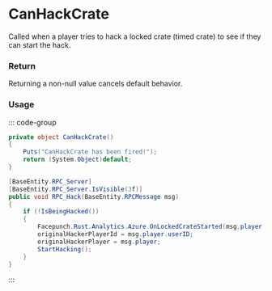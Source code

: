 # CanHackCrate
<Badge type="info" text="Player"/><Badge type="danger" text="Carbon Compatible"/><Badge type="warning" text="Oxide Compatible"/>
Called when a player tries to hack a locked crate (timed crate) to see if they can start the hack.

### Return
Returning a non-null value cancels default behavior.

### Usage
::: code-group
```csharp [Example]
private object CanHackCrate()
{
	Puts("CanHackCrate has been fired!");
	return (System.Object)default;
}
```
```csharp [Source — Assembly-CSharp @ HackableLockedCrate]
[BaseEntity.RPC_Server]
[BaseEntity.RPC_Server.IsVisible(3f)]
public void RPC_Hack(BaseEntity.RPCMessage msg)
{
	if (!IsBeingHacked())
	{
		Facepunch.Rust.Analytics.Azure.OnLockedCrateStarted(msg.player, this);
		originalHackerPlayerId = msg.player.userID;
		originalHackerPlayer = msg.player;
		StartHacking();
	}
}

```
:::

